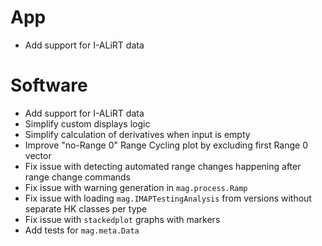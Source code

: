 # App

- Add support for I-ALiRT data

# Software

- Add support for I-ALiRT data
- Simplify custom displays logic
- Simplify calculation of derivatives when input is empty
- Improve "no-Range 0" Range Cycling plot by excluding first Range 0 vector
- Fix issue with detecting automated range changes happening after range change commands
- Fix issue with warning generation in `mag.process.Ramp`
- Fix issue with loading `mag.IMAPTestingAnalysis` from versions without separate HK classes per type
- Fix issue with `stackedplot` graphs with markers
- Add tests for `mag.meta.Data`